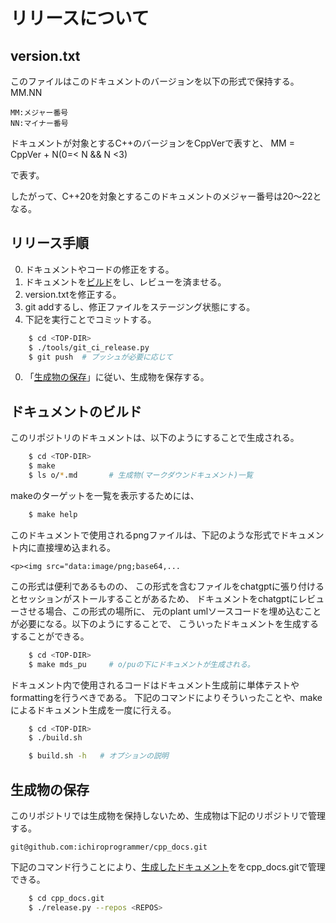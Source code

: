 # リリースについて

## version.txt
このファイルはこのドキュメントのバージョンを以下の形式で保持する。
    MM.NN

    MM:メジャー番号
    NN:マイナー番号

ドキュメントが対象とするC++のバージョンをCppVerで表すと、
    MM = CppVer + N(0=< N && N <3)

で表す。

したがって、C++20を対象とするこのドキュメントのメジャー番号は20～22となる。

## リリース手順<a id="gen_doc"></a>
0. ドキュメントやコードの修正をする。
0. ドキュメントを[ビルド](#build)をし、レビューを済ませる。
0. version.txtを修正する。
0. git addするし、修正ファイルをステージング状態にする。
0. 下記を実行ことでコミットする。

``` sh
    $ cd <TOP-DIR>
    $ ./tools/git_ci_release.py
    $ git push  # プッシュが必要に応じて
```

0. 「[生成物の保存](#store_doc)」に従い、生成物を保存する。



## ドキュメントのビルド<a id="build"></a>
このリポジトリのドキュメントは、以下のようにすることで生成される。

``` sh
    $ cd <TOP-DIR>
    $ make
    $ ls o/*.md       # 生成物(マークダウンドキュメント)一覧
```


makeのターゲットを一覧を表示するためには、

``` sh
    $ make help
```

このドキュメントで使用されるpngファイルは、下記のような形式でドキュメント内に直接埋め込まれる。

    <p><img src="data:image/png;base64,...

この形式は便利であるものの、
この形式を含むファイルをchatgptに張り付けるとセッションがストールすることがあるため、
ドキュメントをchatgptにレビューさせる場合、この形式の場所に、
元のplant umlソースコードを埋め込むことが必要になる。以下のようにすることで、
こういったドキュメントを生成するすることができる。

``` sh
    $ cd <TOP-DIR>
    $ make mds_pu     # o/puの下にドキュメントが生成される。
```

ドキュメント内で使用されるコードはドキュメント生成前に単体テストやformattingを行うべきである。
下記のコマンドによりそういったことや、makeによるドキュメント生成を一度に行える。

``` sh
    $ cd <TOP-DIR>
    $ ./build.sh

    $ build.sh -h   # オプションの説明
```
    
    
## 生成物の保存<a id="store_doc"></a>
このリポジトリでは生成物を保持しないため、生成物は下記のリポジトリで管理する。

    git@github.com:ichiroprogrammer/cpp_docs.git 


下記のコマンド行うことにより、[生成したドキュメント](#gen_doc)ををcpp_docs.gitで管理できる。

``` sh
    $ cd cpp_docs.git
    $ ./release.py --repos <REPOS>
```
